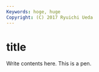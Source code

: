 ```yaml
---
Keywords: hoge, huge
Copyright: (C) 2017 Ryuichi Ueda
---
```


# title

Write contents here. This is a pen.
